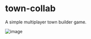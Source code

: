 # town-collab

A simple multiplayer town builder game.

![image](https://github.com/MartinSStewart/town-collab/assets/5068391/ce6310a9-b00c-474a-b1ef-ada4468bd9c3)
